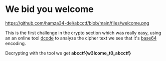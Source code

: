 # We bid you welcome

https://github.com/hamza34-del/abcctf/blob/main/files/welcome.png
 
This is the first challenge in the crypto section which was really easy, using an an online tool [dcode](https://www.dcode.fr/cipher-identifier) to analyze the cipher text we see that it's [base64](https://www.google.com/url?sa=t&rct=j&q=&esrc=s&source=web&cd=&cad=rja&uact=8&ved=2ahUKEwjR_saO4Mj6AhXThP0HHczqAhwQFnoECAcQAQ&url=https%3A%2F%2Fen.wikipedia.org%2Fwiki%2FBase64&usg=AOvVaw1QZr6n6e41rkPczxpoNpjT) encoding.




Decrypting with the tool we get **abcctf{w3lcome_t0_abcctf}**